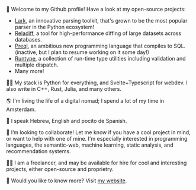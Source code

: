 👋 Welcome to my Github profile! Have a look at my open-source projects:
- [Lark](https://github.com/lark-parser/lark), an innovative parsing toolkit, that's grown to be the most popular parser in the Python ecosystem!
- [Reladiff](https://github.com/erezsh/reladiff), a tool for high-performance diffing of large datasets across databases.
- [Preql](https://github.com/erezsh/Preql), an ambitious new programming language that compiles to SQL. (inactive, but I plan to resume working on it some day!)
- [Runtype](https://github.com/erezsh/runtype), a collection of run-time type utilities including validation and multiple dispatch. 
- Many more!

👩‍💻 My stack is Python for everything, and Svelte+Typescript for webdev. I also write in C++, Rust, Julia, and many others.

🌎 I'm living the life of a digital nomad; I spend a lot of my time in Amsterdam.

👅 I speak Hebrew, English and pocito de Spanish.

💞️ I’m looking to collaborate! Let me know if you have a cool project in mind, or want to help with one of mine. I'm especially interested in programming languages, the semantic-web, machine learning, static analysis, and recommendation systems.

👷‍♂️ I am a freelancer, and may be available for hire for cool and interesting projects, either open-source and proprietry.

🔗 Would you like to know more? Visit [my website](https://www.erezsh.com/professional/).
